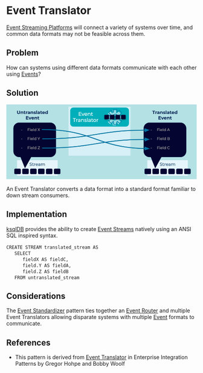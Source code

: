 # Event Translator
[Event Streaming Platforms](../event-stream/event-streaming-platform.md) will connect a variety of systems over time, and common data formats may not be feasible across them.

## Problem
How can systems using different data formats communicate with each other using [Events](../event/event.md)?

## Solution
![event-translator](../img/event-translator.png)

An Event Translator converts a data format into a standard format familiar to down stream consumers.

## Implementation
[ksqlDB](https://ksqldb.io) provides the ability to create [Event Streams](../event-stream/event-stream.md) natively using an ANSI SQL inspired syntax.

```
CREATE STREAM translated_stream AS
   SELECT
      fieldX AS fieldC,
      field.Y AS fieldA,
      field.Z AS fieldB
   FROM untranslated_stream
```

## Considerations
The [Event Standardizer](../event-processing/event-standardizer.md) pattern ties together an [Event Router](../event-processing/event-router.md) and multiple Event Translators allowing disparate systems with multiple [Event](../event/event.md) formats to communicate.

## References
* This pattern is derived from [Event Translator](https://www.enterpriseintegrationpatterns.com/patterns/messaging/MessageTranslator.html) in Enterprise Integration Patterns by Gregor Hohpe and Bobby Woolf
